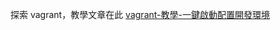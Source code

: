 探索 vagrant，教學文章在此 [vagrant-教學-一鍵啟動配置開發環境](https://yuanchieh.page/posts/2020-04-12_vagrant-%E6%95%99%E5%AD%B8-%E4%B8%80%E9%8D%B5%E5%95%9F%E5%8B%95%E9%85%8D%E7%BD%AE%E9%96%8B%E7%99%BC%E7%92%B0%E5%A2%83/)